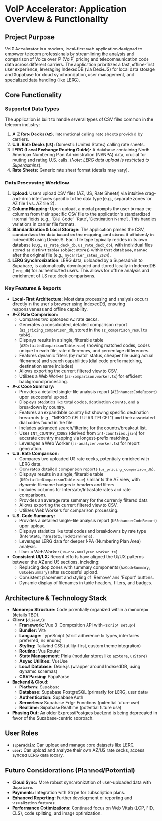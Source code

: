 # VoIP Accelerator: Application Overview & Functionality

## Project Purpose

VoIP Accelerator is a modern, local-first web application designed to empower telecom professionals by streamlining the analysis and comparison of Voice over IP (VoIP) pricing and telecommunication code data across different carriers. The application prioritizes a fast, offline-first user experience, leveraging IndexedDB (via DexieJS) for local data storage and Supabase for cloud synchronization, user management, and specialized data handling (like LERG).

## Core Functionality

### Supported Data Types

The application is built to handle several types of CSV files common in the telecom industry:

1.  **A-Z Rate Decks (`AZ`):** International calling rate sheets provided by carriers.
2.  **U.S. Rate Decks (`US`):** Domestic (United States) calling rate sheets.
3.  **LERG (Local Exchange Routing Guide):** A database containing North American Numbering Plan Administration (NANPA) data, crucial for routing and rating U.S. calls. (_Note: LERG data upload is restricted to Superadmins_).
4.  **Rate Sheets:** Generic rate sheet format (details may vary).

### Data Processing Workflow

1.  **Upload:** Users upload CSV files (AZ, US, Rate Sheets) via intuitive drag-and-drop interfaces specific to the data type (e.g., separate zones for AZ file 1 vs. AZ file 2).
2.  **Column Mapping:** Upon upload, a modal prompts the user to map the columns from their specific CSV file to the application's standardized internal fields (e.g., 'Dial Code', 'Rate', 'Destination Name'). This handles variations in carrier file formats.
3.  **Standardization & Local Storage:** The application parses the CSV, standardizes the data based on the mapping, and stores it efficiently in IndexedDB using DexieJS. Each file type typically resides in its own database (e.g., `az_rate_deck_db`, `us_rate_deck_db`), with individual files stored as distinct tables (object stores) within that database, named after the original file (e.g., `mycarrier_rates_2024`).
4.  **LERG Synchronization:** LERG data, uploaded by a Superadmin to Supabase, is automatically downloaded and stored locally in IndexedDB (`lerg_db`) for authenticated users. This allows for offline analysis and enrichment of US rate deck comparisons.

### Key Features & Reports

- **Local-First Architecture:** Most data processing and analysis occurs directly in the user's browser using IndexedDB, ensuring responsiveness and offline capability.
- **A-Z Rate Comparison:**
  - Compares two uploaded AZ rate decks.
  - Generates a consolidated, detailed comparison report (`az_pricing_comparison_db`, stored in the `az_comparison_results` table).
  - Displays results in a single, filterable table (`AZDetailedComparisonTable.vue`) showing matched codes, codes unique to each file, rate differences, and percentage differences.
  - Features dynamic filters (by match status, cheaper file using actual filenames) and search capabilities (dial code prefix matching, destination name includes).
  - Allows exporting the current filtered view to CSV.
  - Utilizes a Web Worker (`az-comparison.worker.ts`) for efficient background processing.
- **A-Z Code Summary:**
  - Provides a detailed single-file analysis report (`AZEnhancedCodeReport`) upon successful upload.
  - Displays statistics like total codes, destination counts, and a breakdown by country.
  - Features an expandable country list showing specific destination breakouts (e.g., "MEXICO CELLULAR TELCEL") and their associated dial codes found in the file.
  - Includes advanced search/filtering for the country/breakout list.
  - Uses `INT_COUNTRY_CODES` (derived from `int-countries.json`) for accurate country mapping via longest-prefix matching.
  - Leverages a Web Worker (`az-analyzer.worker.ts`) for report generation.
- **U.S. Rate Comparison:**
  - Compares two uploaded US rate decks, potentially enriched with LERG data.
  - Generates detailed comparison reports (`us_pricing_comparison_db`).
  - Displays results in a single, filterable table (`USDetailedComparisonTable.vue`) similar to the AZ view, with dynamic filename badges in headers and filters.
  - Includes columns for Interstate/Intrastate rates and rate comparisons.
  - Provides an average rate summary for the currently filtered data.
  - Allows exporting the current filtered view to CSV.
  - Utilizes Web Workers for comparison processing.
- **U.S. Code Summary:**
  - Provides a detailed single-file analysis report (`USEnhancedCodeReport`) upon upload.
  - Displays statistics like total codes and breakdowns by rate type (Interstate, Intrastate, Indeterminate).
  - Leverages LERG data for deeper NPA (Numbering Plan Area) analysis.
  - Uses a Web Worker (`us-npa-analyzer.worker.ts`).
- **Consistent UI/UX:** Recent efforts have aligned the UI/UX patterns between the AZ and US sections, including:
  - Replacing drop zones with summary components (`AzCodeSummary`, `USCodeSummary`) after successful upload.
  - Consistent placement and styling of 'Remove' and 'Export' buttons.
  - Dynamic display of filenames in table headers, filters, and badges.

## Architecture & Technology Stack

- **Monorepo Structure:** Code potentially organized within a monorepo (details TBD).
- **Client (`client/`):**
  - **Framework:** Vue 3 (Composition API with `<script setup>`)
  - **Bundler:** Vite
  - **Language:** TypeScript (strict adherence to types, interfaces preferred, no enums)
  - **Styling:** Tailwind CSS (utility-first, custom theme integration)
  - **Routing:** Vue Router
  - **State Management:** Pinia (modular stores like `azStore`, `usStore`)
  - **Async Utilities:** VueUse
  - **Local Database:** Dexie.js (wrapper around IndexedDB, using dynamic schemas)
  - **CSV Parsing:** PapaParse
- **Backend & Cloud:**
  - **Platform:** Supabase
  - **Database:** Supabase PostgreSQL (primarily for LERG, user data)
  - **Authentication:** Supabase Auth
  - **Serverless:** Supabase Edge Functions (potential future use)
  - **Realtime:** Supabase Realtime (potential future use)
- **Phasing Out:** An older Express/Postgres backend is being deprecated in favor of the Supabase-centric approach.

## User Roles

- **`superadmin`:** Can upload and manage core datasets like LERG.
- **`user`:** Can upload and analyze their own AZ/US rate decks, access synced LERG data locally.

## Future Considerations (Planned/Potential)

- **Cloud Sync:** More robust synchronization of user-uploaded data with Supabase.
- **Payments:** Integration with Stripe for subscription plans.
- **Enhanced Reporting:** Further development of reporting and visualization features.
- **Performance Optimizations:** Continued focus on Web Vitals (LCP, FID, CLS), code splitting, and image optimization.
